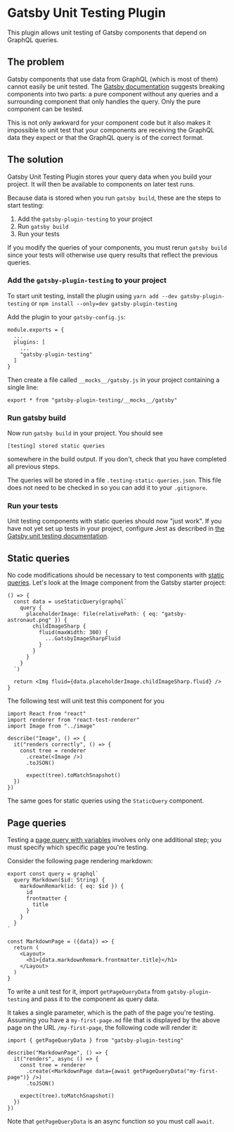 # Gatsby Unit Testing Plugin

This plugin allows unit testing of Gatsby components that depend on GraphQL queries.

## The problem

Gatsby components that use data from GraphQL (which is most of them) cannot easily be unit tested. The [Gatsby documentation](https://www.gatsbyjs.org/docs/unit-testing/) suggests breaking components into two parts: a pure component without any queries and a surrounding component that only handles the query. Only the pure component can be tested.

This is not only awkward for your component code but it also makes it impossible to unit test that your components are receiving the GraphQL data they expect or that the GraphQL query is of the correct format.

## The solution

Gatsby Unit Testing Plugin stores your query data when you build your project. It will then be available to components on later test runs.

Because data is stored when you run `gatsby build`, these are the steps to start testing:

1. Add the `gatsby-plugin-testing` to your project
2. Run `gatsby build`
3. Run your tests

If you modify the queries of your components, you must rerun `gatsby build` since your tests will otherwise use query results that reflect the previous queries.

### Add the `gatsby-plugin-testing` to your project

To start unit testing, install the plugin using `yarn add --dev gatsby-plugin-testing` or `npm install --only=dev gatsby-plugin-testing`

Add the plugin to your `gatsby-config.js`:

```
module.exports = {
  ...
  plugins: [
    ...
    "gatsby-plugin-testing"
  ]
}
```

Then create a file called `__mocks__/gatsby.js` in your project containing a single line:

```
export * from "gatsby-plugin-testing/__mocks__/gatsby"
```


### Run gatsby build

Now run `gatsby build` in your project. You should see

```
[testing] stored static queries
```

somewhere in the build output. If you don't, check that you have completed all previous steps.

The queries will be stored in a file `.testing-static-queries.json`. This file does not need to be checked in so you can add it to your `.gitignore`.

### Run your tests

Unit testing components with static queries should now "just work". If you have not yet set up tests in your project, configure Jest as described in [the Gatsby unit testing documentation](https://www.gatsbyjs.org/docs/unit-testing/).


## Static queries

No code modifications should be necessary to test components with [static queries](https://www.gatsbyjs.org/docs/static-query/). Let's look at the Image component from the Gatsby starter project:

```
() => {
  const data = useStaticQuery(graphql`
    query {
      placeholderImage: file(relativePath: { eq: "gatsby-astronaut.png" }) {
        childImageSharp {
          fluid(maxWidth: 300) {
            ...GatsbyImageSharpFluid
          }
        }
      }
    }
  `)

  return <Img fluid={data.placeholderImage.childImageSharp.fluid} />
}
```

The following test will unit test this component for you

```
import React from "react"
import renderer from "react-test-renderer"
import Image from "../image"

describe("Image", () => {
  it("renders correctly", () => {
    const tree = renderer
      .create(<Image />)
      .toJSON()

      expect(tree).toMatchSnapshot()
  })
})
```

The same goes for static queries using the `StaticQuery` component.


## Page queries

Testing a [page query with variables](https://www.gatsbyjs.org/docs/page-query/#how-to-add-query-variables-to-a-page-query) involves only one additional step; you must specify which specific page you're testing.

Consider the following page rendering markdown:


```
export const query = graphql`
  query Markdown($id: String) {
    markdownRemark(id: { eq: $id }) {
      id
      frontmatter {
        title
      }
    }
  }
`

const MarkdownPage = ({data}) => {
  return (
    <Layout>
      <h1>{data.markdownRemark.frontmatter.title}</h1>
    </Layout>
  )
}
```

To write a unit test for it, import `getPageQueryData` from `gatsby-plugin-testing` and pass it to the component as query data.

It takes a single parameter, which is the path of the page you're testing. Assuming you have a `my-first-page.md` file that is displayed by the above page on the URL `/my-first-page`, the following code will render it:

```
import { getPageQueryData } from "gatsby-plugin-testing"

describe("MarkdownPage", () => {
  it("renders", async () => {
    const tree = renderer
      .create(<MarkdownPage data={await getPageQueryData("my-first-page")} />)
      .toJSON()

    expect(tree).toMatchSnapshot()
  })
})
```

Note that `getPageQueryData` is an async function so you must call `await`.